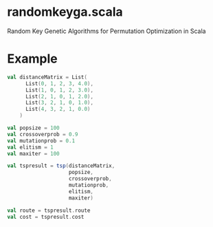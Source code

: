 # randomkeyga.scala
Random Key Genetic Algorithms for Permutation Optimization in Scala


# Example

```scala
val distanceMatrix = List(
      List(0, 1, 2, 3, 4.0),
      List(1, 0, 1, 2, 3.0),
      List(2, 1, 0, 1, 2.0),
      List(3, 2, 1, 0, 1.0),
      List(4, 3, 2, 1, 0.0)
    )

val popsize = 100
val crossoverprob = 0.9
val mutationprob = 0.1
val elitism = 1
val maxiter = 100

val tspresult = tsp(distanceMatrix, 
                    popsize, 
                    crossoverprob, 
                    mutationprob, 
                    elitism, 
                    maxiter)

val route = tspresult.route
val cost = tspresult.cost
```